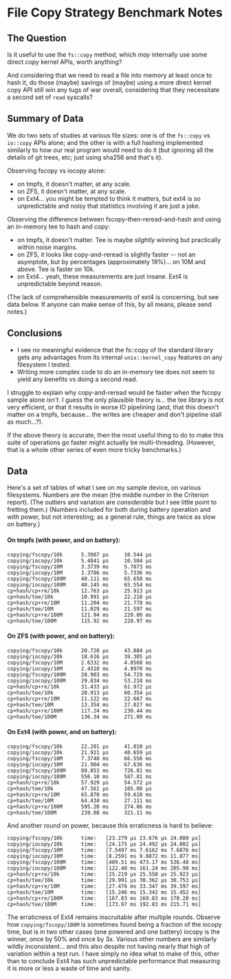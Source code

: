 File Copy Strategy Benchmark Notes
==================================

The Question
------------

Is it useful to use the `fs::copy` method, which _may_ internally use some direct copy kernel APIs, worth anything?

And considering that we need to read a file into memory at least once to hash it,
do those (maybe) savings of (maybe) using a more direct kernel copy API still win any tugs of war overall,
considering that they necessitate a second set of `read` syscalls?


Summary of Data
---------------

We do two sets of studies at various file sizes:
one is of the `fs::copy` vs `io::copy` APIs alone;
and the other is with a full hashing implemented similarly to how our real program would need to do it
(but ignoring all the details of git trees, etc; just using sha256 and that's it).

Observing fscopy vs iocopy alone:

- on tmpfs, it doesn't matter, at any scale.
- on ZFS, it doesn't matter, at any scale.
- on Ext4... you might be tempted to think it matters, but ext4 is so unpredictable and noisy that statistics involving it are just a joke.

Observing the difference between fscopy-then-reread-and-hash and using an in-memory tee to hash and copy:

- on tmpfs, it doesn't matter.  Tee is maybe _slightly_ winning but practically within noise margins.
- on ZFS, it looks like copy-and-reread is slightly faster -- not an asymptote, but by percentages (approximately 19%)... on 10M and above.  Tee is faster on 10k.
- on Ext4... yeah, these measurements are just insane.  Ext4 is unpredictable beyond reason.

(The lack of comprehensible measurements of ext4 is concerning, but see data below.
If anyone can make sense of this, by all means, please send notes.)


Conclusions
-----------

- I see no meaningful evidence that the fs::copy of the standard library
  gets any advantages from its internal `unix::kernel_copy` features on any filesystem I tested.
- Writing more complex code to do an in-memory tee does not seem to yield any benefits vs doing a second read.

I struggle to explain why copy-and-reread would be faster when the fscopy sample alone *isn't*.
I guess the only plausible theory is... the tee library is not very efficient, or that it results in worse IO pipelining
(and, that this doesn't matter on a tmpfs, because... the writes are cheaper and don't pipeline stall as much...?).

If the above theory is accurate, then the most useful thing to do to make this suite of operations go faster
might actually be multi-threading.
(However, that is a whole other series of even more tricky benchmarks.)


Data
----

Here's a set of tables of what I see on my sample device,
on various filesystems.
Numbers are the mean (the middle number in the Criterion report).
(The outliers and variation are *considerable* but I see little point to fretting them.)
(Numbers included for both during battery operation and with power, but not interesting;
as a general rule, things are twice as slow on battery.)

#### On tmpfs (with power, and on battery):

```
copying/fscopy/10k      5.3987 µs     10.544 µs
copying/iocopy/10k      5.4841 µs     10.504 µs
copying/fscopy/10M      3.3739 ms     5.7873 ms
copying/iocopy/10M      3.3786 ms     5.7336 ms
copying/fscopy/100M     40.111 ms     65.658 ms
copying/iocopy/100M     40.145 ms     65.554 ms
cp+hash/cp+re/10k       12.763 µs     25.913 µs
cp+hash/tee/10k         10.991 µs     22.218 µs
cp+hash/cp+re/10M       11.204 ms     21.778 ms
cp+hash/tee/10M         11.029 ms     21.597 ms
cp+hash/cp+re/100M      121.94 ms     229.00 ms
cp+hash/tee/100M        115.92 ms     220.97 ms
```

#### On ZFS (with power, and on battery):

```
copying/fscopy/10k      20.728 µs     43.884 µs
copying/iocopy/10k      18.616 µs     39.305 µs
copying/fscopy/10M      2.6332 ms     4.8568 ms
copying/iocopy/10M      2.4318 ms     4.9970 ms
copying/fscopy/100M     28.903 ms     54.729 ms
copying/iocopy/100M     29.834 ms     53.218 ms
cp+hash/cp+re/10k       31.433 µs     61.972 µs
cp+hash/tee/10k         28.913 µs     60.354 µs
cp+hash/cp+re/10M       11.122 ms     22.667 ms
cp+hash/tee/10M         13.354 ms     27.027 ms
cp+hash/cp+re/100M      117.24 ms     230.44 ms
cp+hash/tee/100M        136.34 ms     271.09 ms
```

#### On Ext4 (with power, and on battery):

```
copying/fscopy/10k      22.201 µs     41.010 µs
copying/iocopy/10k      21.921 µs     40.659 µs
copying/fscopy/10M      7.3740 ms     66.556 ms
copying/iocopy/10M      21.904 ms     67.636 ms
copying/fscopy/100M     80.853 ms     726.81 ms
copying/iocopy/100M     556.10 ms     587.81 ms
cp+hash/cp+re/10k       57.929 µs     54.572 µs
cp+hash/tee/10k         47.561 µs     105.08 µs
cp+hash/cp+re/10M       65.870 ms     59.610 ms
cp+hash/tee/10M         64.434 ms     27.111 ms
cp+hash/cp+re/100M      595.20 ms     274.86 ms
cp+hash/tee/100M        239.08 ms     321.11 ms
```

And another round on power, because this erraticness is hard to believe:

```
copying/fscopy/10k      time:   [23.279 µs 23.676 µs 24.080 µs]
copying/iocopy/10k      time:   [24.175 µs 24.492 µs 24.802 µs]
copying/fscopy/10M      time:   [7.5497 ms 7.6162 ms 7.6876 ms]
copying/iocopy/10M      time:   [8.2591 ms 9.8872 ms 11.877 ms]
copying/fscopy/100M     time:   [409.51 ms 473.17 ms 536.48 ms]
copying/iocopy/100M     time:   [122.48 ms 161.24 ms 205.90 ms]
cp+hash/cp+re/10k       time:   [25.219 µs 25.550 µs 25.923 µs]
cp+hash/tee/10k         time:   [29.991 µs 30.362 µs 30.753 µs]
cp+hash/cp+re/10M       time:   [27.476 ms 33.347 ms 39.597 ms]
cp+hash/tee/10M         time:   [15.246 ms 15.342 ms 15.452 ms]
cp+hash/cp+re/100M      time:   [167.83 ms 169.03 ms 170.20 ms]
cp+hash/tee/100M        time:   [173.97 ms 192.83 ms 215.71 ms]
```

The erraticness of Ext4 remains inscruitable after multiple rounds.
Observe how `copying/fscopy/100M` is sometimes found being a fraction of the iocopy time,
but is in two other cases (one powered and one battery) iocopy is the winner,
once by 50% and once by 3x.
Various other numbers are similarly wildly inconsistent...
and this also despite not having nearly that high of variation within a test run.
I have simply no idea what to make of this,
other than to conclude Ext4 has such unpredictable performance that measuring it is
more or less a waste of time and sanity.
